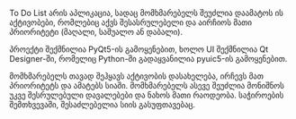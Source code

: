 To Do List არის აპლიკაცია, სადაც მომხმარებელს შეუძლია დაამატოს ის აქტივობები, რომლებიც აქვს შესასრულებელი და აირჩიოს მათი პრიორიტეტი (მაღალი, საშუალო ან დაბალი).

 პროექტი შექმნილია PyQt5-ის გამოყენებით, ხოლო UI შექმნილია Qt Designer-ში, რომელიც Python-ში გადაყვანილია pyuic5-ის გამოყენებით.

მომხმარებელს თავად შეჰყავს აქტივობის დასახელება, ირჩევს მათ პრიორიტეტს და ამატებს სიაში. მომხმარებელს ასევე შეუძლია მონიშნოს უკვე შესრულებული დავალებები და ნახოს მათი რაოდეობა. საჭიროების შემთხვევაში, შესაძლებელია სიის გასუფთავებაც.
